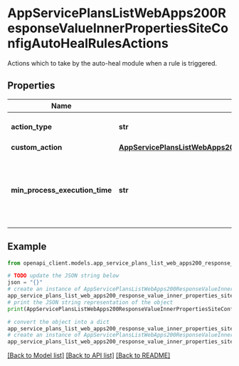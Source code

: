 # AppServicePlansListWebApps200ResponseValueInnerPropertiesSiteConfigAutoHealRulesActions

Actions which to take by the auto-heal module when a rule is triggered.

## Properties

Name | Type | Description | Notes
------------ | ------------- | ------------- | -------------
**action_type** | **str** | Predefined action to be taken. | [optional] 
**custom_action** | [**AppServicePlansListWebApps200ResponseValueInnerPropertiesSiteConfigAutoHealRulesActionsCustomAction**](AppServicePlansListWebApps200ResponseValueInnerPropertiesSiteConfigAutoHealRulesActionsCustomAction.md) |  | [optional] 
**min_process_execution_time** | **str** | Minimum time the process must execute before taking the action | [optional] 

## Example

```python
from openapi_client.models.app_service_plans_list_web_apps200_response_value_inner_properties_site_config_auto_heal_rules_actions import AppServicePlansListWebApps200ResponseValueInnerPropertiesSiteConfigAutoHealRulesActions

# TODO update the JSON string below
json = "{}"
# create an instance of AppServicePlansListWebApps200ResponseValueInnerPropertiesSiteConfigAutoHealRulesActions from a JSON string
app_service_plans_list_web_apps200_response_value_inner_properties_site_config_auto_heal_rules_actions_instance = AppServicePlansListWebApps200ResponseValueInnerPropertiesSiteConfigAutoHealRulesActions.from_json(json)
# print the JSON string representation of the object
print(AppServicePlansListWebApps200ResponseValueInnerPropertiesSiteConfigAutoHealRulesActions.to_json())

# convert the object into a dict
app_service_plans_list_web_apps200_response_value_inner_properties_site_config_auto_heal_rules_actions_dict = app_service_plans_list_web_apps200_response_value_inner_properties_site_config_auto_heal_rules_actions_instance.to_dict()
# create an instance of AppServicePlansListWebApps200ResponseValueInnerPropertiesSiteConfigAutoHealRulesActions from a dict
app_service_plans_list_web_apps200_response_value_inner_properties_site_config_auto_heal_rules_actions_from_dict = AppServicePlansListWebApps200ResponseValueInnerPropertiesSiteConfigAutoHealRulesActions.from_dict(app_service_plans_list_web_apps200_response_value_inner_properties_site_config_auto_heal_rules_actions_dict)
```
[[Back to Model list]](../README.md#documentation-for-models) [[Back to API list]](../README.md#documentation-for-api-endpoints) [[Back to README]](../README.md)


